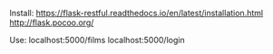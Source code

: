 Install:
https://flask-restful.readthedocs.io/en/latest/installation.html
http://flask.pocoo.org/

Use:
localhost:5000/films
localhost:5000/login
